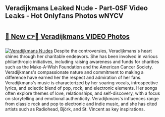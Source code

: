 ## Veradijkmans Le𝚊ked N𝚞de - Part-0SF Video Le𝚊ks - Hot Onlyf𝚊ns Photos wNYCV

# <h2><a href="http://ab72126.deff.icu/?id=Veradijkmans">🔗 New 👉🔴 Veradijkmans VIDEO Photos</a></h2>

[![Veradijkmans N𝚞des](https://i.imgur.com/rIISA9y.gif)](http://ab72126.deff.icu/?id=Veradijkmans)
Despite the controversies, Veradijkmans's heart shines through her charitable endeavors. She has been involved in various philanthropic initiatives, including raising awareness and funds for charities such as the Make-A-Wish Foundation and the American Cancer Society. Veradijkmans's compassionate nature and commitment to making a difference have earned her the respect and admiration of her fans. Veradijkmans's music is characterized by her soaring vocals, introspective lyrics, and eclectic blend of pop, rock, and electronic elements. Her songs often explore themes of love, relationships, and self-discovery, with a focus on storytelling and emotional authenticity. Veradijkmans's influences range from classic rock and pop to electronic and indie music, and she has cited artists such as Radiohead, Björk, and St. Vincent as key inspirations.
